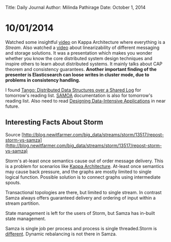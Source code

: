Title:   Daily Journal
Author:  Milinda Pathirage
Date:    October 1, 2014

# 10/01/2014

Watched some insightful [video](https://www.youtube.com/watch?v=fU9hR3kiOK0) on Kappa Architecture where everything is a *Stream*. Also watched a [video](https://www.youtube.com/watch?v=QdkS6ZjeR7Q) about linearizability of different messaging and storage solutions. It was a presentation which makes you wonder whether you know the core distributed system design techniques and inspire others to learn about distributed systems. It mainly talks about CAP theorem and consistency guarantees. **Another important finding of the presenter is Elasticsearch can loose writes in cluster mode, due to problems in consistency handling.**

I found [Tango: Distributed Data Structures over a Shared Log](http://research.microsoft.com/apps/pubs/default.aspx?id=199947) for tomorrow's reading list. [SAMOA](http://yahoo.github.io/samoa/SAMOA-Developers-Guide-0-0-1.pdf) documentation is also for tomorrow's reading list. Also need to read [Designing Data-Intensive Applications](https://www.safaribooksonline.com/library/view/designing-data-intensive-applications/9781491903063/) in near future.

## Interesting Facts About Storm

Source [http://blog.newitfarmer.com/big_data/streams/storm/13517/repost-storm-vs-samza](http://blog.newitfarmer.com/big_data/streams/storm/13517/repost-storm-vs-samza)

Storm's at-least once semantics cause out of order message delivery. This is a problem for scenarios like [Kappa Architecture](http://radar.oreilly.com/2014/07/questioning-the-lambda-architecture.html). At-least once semantics may cause back pressure, and the graphs are mostly limited to single logical function. Possible solution is to connect graphs using intermediate spouts.

Transactional topologies are there, but limited to single stream. In contrast Samza always offers guaranteed delivery and ordering of input within a stream partition.

State management is left for the users of Storm, but Samza has in-built state management.

Samza is single job per process and process is single threaded.Storm is [different](http://www.michael-noll.com/blog/2012/10/16/understanding-the-parallelism-of-a-storm-topology/). Dynamic rebalancing is not there in Samza.
